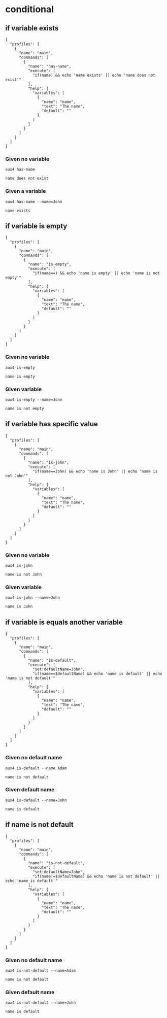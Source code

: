 # conditional

## if variable exists

```file:.aux4
{
  "profiles": [
    {
      "name": "main",
      "commands": [
        {
          "name": "has-name",
          "execute": [
            "if(name) && echo 'name exists' || echo 'name does not exist'"
          ],
          "help": {
            "variables": [
              {
                "name": "name",
                "text": "The name",
                "default": ""
              }
            ]
          }
        }
      ]
    }
  ]
}
```

### Given no variable

```execute
aux4 has-name
```

```expect
name does not exist
```

### Given a variable

```execute
aux4 has-name --name=John
```

```expect
name exists
```

## if variable is empty

```file:.aux4
{
  "profiles": [
    {
      "name": "main",
      "commands": [
        {
          "name": "is-empty",
          "execute": [
            "if(name==) && echo 'name is empty' || echo 'name is not empty'"
          ],
          "help": {
            "variables": [
              {
                "name": "name",
                "text": "The name",
                "default": ""
              }
            ]
          }
        }
      ]
    }
  ]
}
```

### Given no variable

```execute
aux4 is-empty
```

```expect
name is empty
```

### Given variable

```execute
aux4 is-empty --name=John
```

```expect
name is not empty
```

## if variable has specific value

```file:.aux4
{
  "profiles": [
    {
      "name": "main",
      "commands": [
        {
          "name": "is-john",
          "execute": [
            "if(name==John) && echo 'name is John' || echo 'name is not John'"
          ],
          "help": {
            "variables": [
              {
                "name": "name",
                "text": "The name",
                "default": ""
              }
            ]
          }
        }
      ]
    }
  ]
}
```

### Given no variable

```execute
aux4 is-john
```

```expect
name is not John
```

### Given variable

```execute
aux4 is-john --name=John
```

```expect
name is John
```

## if variable is equals another variable

```file:.aux4
{
  "profiles": [
    {
      "name": "main",
      "commands": [
        {
          "name": "is-default",
          "execute": [
            "set:defaultName=John",
            "if(name==$defaultName) && echo 'name is default' || echo 'name is not default'"
          ],
          "help": {
            "variables": [
              {
                "name": "name",
                "text": "The name",
                "default": ""
              }
            ]
          }
        }
      ]
    }
  ]
}
```

### Given no default name

```execute
aux4 is-default --name Adam
```

```expect
name is not default
```

### Given default name

```execute
aux4 is-default --name=John
```

```expect
name is default
```

## if name is not default

```file:.aux4
{
  "profiles": [
    {
      "name": "main",
      "commands": [
        {
          "name": "is-not-default",
          "execute": [
            "set:defaultName=John",
            "if(name!=$defaultName) && echo 'name is not default' || echo 'name is default'"
          ],
          "help": {
            "variables": [
              {
                "name": "name",
                "text": "The name",
                "default": ""
              }
            ]
          }
        }
      ]
    }
  ]
}
```

### Given no default name

```execute
aux4 is-not-default --name=Adam
```

```expect
name is not default
```

### Given default name

```execute
aux4 is-not-default --name=John
```

```expect
name is default
```

